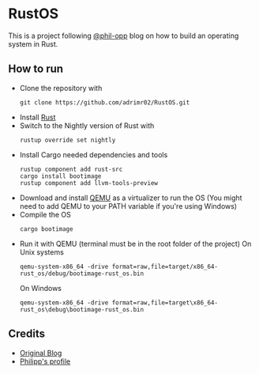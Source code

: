 # RustOS
This is a project following [@phil-opp](https://github.com/phil-opp/blog_os) blog on how to build an operating system in Rust.

## How to run
- Clone the repository with
  ```
  git clone https://github.com/adrimr02/RustOS.git
  ```
- Install [Rust](https://www.rust-lang.org/)
- Switch to the Nightly version of Rust with
  ```
  rustup override set nightly
  ```
- Install Cargo needed dependencies and tools
  ```
  rustup component add rust-src
  cargo install bootimage
  rustup component add llvm-tools-preview
  ```
- Download and install [QEMU](https://www.qemu.org/) as a virtualizer to run the OS (You might need to add QEMU to your PATH variable if you're using Windows)
- Compile the OS
  ```
  cargo bootimage
  ```
- Run it with QEMU (terminal must be in the root folder of the project)
  On Unix systems
  ```
  qemu-system-x86_64 -drive format=raw,file=target/x86_64-rust_os/debug/bootimage-rust_os.bin
  ```
  On Windows
  ```
  qemu-system-x86_64 -drive format=raw,file=target\x86_64-rust_os\debug\bootimage-rust_os.bin
  ```
## Credits
- [Original Blog](https://os.phil-opp.com/)
- [Philipp's profile](https://github.com/phil-opp)
